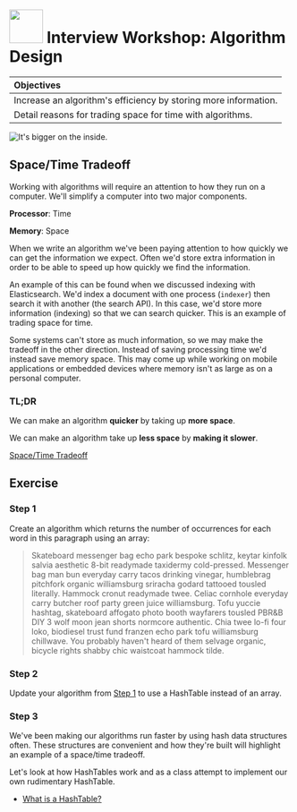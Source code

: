 # <img src="https://cloud.githubusercontent.com/assets/7833470/10899314/63829980-8188-11e5-8cdd-4ded5bcb6e36.png" height="60"> Interview Workshop: Algorithm Design

| Objectives |
| :--- |
| Increase an algorithm's efficiency by storing more information. |
| Detail reasons for trading space for time with algorithms. |

![It's bigger on the inside.](http://25.media.tumblr.com/1fb0904fc342da6132256d95c6dca30c/tumblr_mw82dpzuqA1s5ju90o1_500.gif)

## Space/Time Tradeoff

Working with algorithms will require an attention to how they run on a computer. We'll simplify a computer into two major components.

**Processor**: Time

**Memory**: Space

When we write an algorithm we've been paying attention to how quickly we can get the information we expect. Often we'd store extra information in order to be able to speed up how quickly we find the information.

An example of this can be found when we discussed indexing with Elasticsearch. We'd index a document with one process (`indexer`) then search it with another (the search API). In this case, we'd store more information (indexing) so that we can search quicker. This is an example of trading space for time.

Some systems can't store as much information, so we may make the tradeoff in the other direction. Instead of saving processing time we'd instead save memory space. This may come up while working on mobile applications or embedded devices where memory isn't as large as on a personal computer.

### TL;DR

We can make an algorithm **quicker** by taking up **more space**.

We can make an algorithm take up **less space** by **making it slower**.

<a href="https://en.wikipedia.org/wiki/Space%E2%80%93time_tradeoff" target="_blank">Space/Time Tradeoff</a>

## Exercise

### Step 1

Create an algorithm which returns the number of occurrences for each word in this paragraph using an array:

> Skateboard messenger bag echo park bespoke schlitz, keytar kinfolk salvia aesthetic 8-bit readymade taxidermy cold-pressed. Messenger bag man bun everyday carry tacos drinking vinegar, humblebrag pitchfork organic williamsburg sriracha godard tattooed tousled literally. Hammock cronut readymade twee. Celiac cornhole everyday carry butcher roof party green juice williamsburg. Tofu yuccie hashtag, skateboard affogato photo booth wayfarers tousled PBR&B DIY 3 wolf moon jean shorts normcore authentic. Chia twee lo-fi four loko, biodiesel trust fund franzen echo park tofu williamsburg chillwave. You probably haven't heard of them selvage organic, bicycle rights shabby chic waistcoat hammock tilde.

### Step 2

Update your algorithm from <a href="#user-content-step-1">Step 1</a> to use a HashTable instead of an array.

### Step 3

We've been making our algorithms run faster by using hash data structures often. These structures are convenient and how they're built will highlight an example of a space/time tradeoff.

Let's look at how HashTables work and as a class attempt to implement our own rudimentary HashTable.

* <a href="https://www.youtube.com/watch?v=h2d9b_nEzoA" target="_blank">What is a HashTable?</a>
